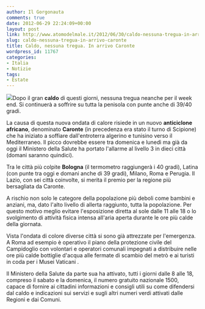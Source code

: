 ```yaml
---
author: Il Gorgonauta
comments: true
date: 2012-06-29 22:24:09+00:00
layout: post
link: http://www.atomodelmale.it/2012/06/30/caldo-nessuna-tregua-in-arrivo-caronte/
slug: caldo-nessuna-tregua-in-arrivo-caronte
title: Caldo, nessuna tregua. In arrivo Caronte
wordpress_id: 11767
categories:
- Italia
- Notizie
tags:
- Estate
---
```


[![](http://www.atomodelmale.it/wp-content/uploads/2012/06/sole-caldo-2-300x221.jpg)](http://www.atomodelmale.it/wp-content/uploads/2012/06/sole-caldo-2.jpg)Dopo il gran **caldo** di questi giorni, nessuna tregua neanche per il week end. Si continuerà a soffrire su tutta la penisola con punte anche di 39/40 gradi.

La causa di questa nuova ondata di calore risiede in un nuovo **anticiclone africano**, denominato **Caronte** (in precedenza era stato il turno di Scipione) che ha iniziato a soffiare dall'entroterra algerino e tunisino verso il Mediterraneo. Il picco dovrebbe essere tra domenica e lunedì ma già da oggi il Ministero della Salute ha portato l'allarme al livello 3 in dieci città (domani saranno quindici).

Tra le città più colpite **Bologna** (il termometro raggiungerà i 40 gradi), Latina (con punte tra oggi e domani anche di 39 gradi), Milano, Roma e Perugia. Il Lazio, con sei città coinvolte, si merita il premio per la regione più bersagliata da Caronte.

A rischio non solo le categore della popolazione più deboli come bambini e anziani, ma, dato l'alto livello di allerta raggiunto, tutta la popolazione. Per questo motivo meglio evitare l'esposizione diretta al sole dalle 11 alle 18 o lo svolgimento di attività fisica intensa all'aria aperta durante le ore più calde della giornata.


Vista l'ondata di colore diverse città si sono già attrezzate per l'emergenza. A Roma ad esempio è operativo il piano della protezione civile del Campidoglio con volontari e operatori comunali impegnati a distribuire nelle ore più calde bottiglie d'acqua alle fermate di scambio del metrò e ai turisti in coda per i Musei Vaticani .

Il Ministero della Salute da parte sua ha attivato, tutti i giorni dalle 8 alle 18, compreso il sabato e la domenica, il numero gratuito nazionale 1500, capace di fornire ai cittadini informazioni e consigli utili su come difendersi dal caldo e indicazioni sui servizi e sugli altri numeri verdi attivati dalle Regioni e dai Comuni.
